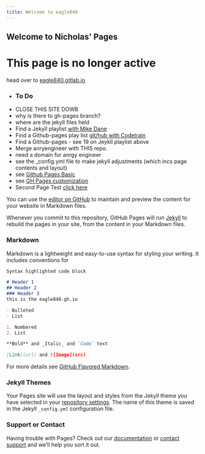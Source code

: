 ```yaml
--- 
title: Welcome to eagle840
---
```


## Welcome to Nicholas' Pages

# This page is no longer active
head over to [eagle840.gitlab.io](https://eagle840.gitlab.io/jekyll/)


- ### To Do
- CLOSE THIS SITE DOWB
- why is there to gh-pages branch?
- where are the jekyll files held
- Find a Jekyll playlist  [with Mike Dane](https://www.youtube.com/watch?v=T1itpPvFWHI&list=PLLAZ4kZ9dFpOPV5C5Ay0pHaa0RJFhcmcB)
- Find a Github-pages play list  [git/hub with Codetrain](https://www.youtube.com/playlist?list=PLRqwX-V7Uu6ZF9C0YMKuns9sLDzK6zoiV)
- Find a Github-pages - see 19 on Jeykll playlist above
- Merge anryengineer with THIS repo.
- need  a domain for anrgy engineer
- see the _config.yml file to make jekyll adjustments (which incs page contents and layout)
- see [Github Pages Basic](https://help.github.com/en/categories/github-pages-basics)
- see [GH Pages customization](https://help.github.com/en/categories/customizing-github-pages)
- Second Page Test [click here](./second.md)

You can use the [editor on GitHub](https://github.com/eagle840/eagle840.github.io/edit/master/index.md) to maintain and preview the content for your website in Markdown files.

Whenever you commit to this repository, GitHub Pages will run [Jekyll](https://jekyllrb.com/) to rebuild the pages in your site, from the content in your Markdown files.

### Markdown

Markdown is a lightweight and easy-to-use syntax for styling your writing. It includes conventions for

```markdown
Syntax highlighted code block

# Header 1
## Header 2
### Header 3
this is the eagle840.gh.io

- Bulleted
- List

1. Numbered
2. List

**Bold** and _Italic_ and `Code` text

[Link](url) and ![Image](src)
```

For more details see [GitHub Flavored Markdown](https://guides.github.com/features/mastering-markdown/).

### Jekyll Themes

Your Pages site will use the layout and styles from the Jekyll theme you have selected in your [repository settings](https://github.com/eagle840/eagle840.github.io/settings). The name of this theme is saved in the Jekyll `_config.yml` configuration file.

### Support or Contact

Having trouble with Pages? Check out our [documentation](https://help.github.com/categories/github-pages-basics/) or [contact support](https://github.com/contact) and we’ll help you sort it out.
